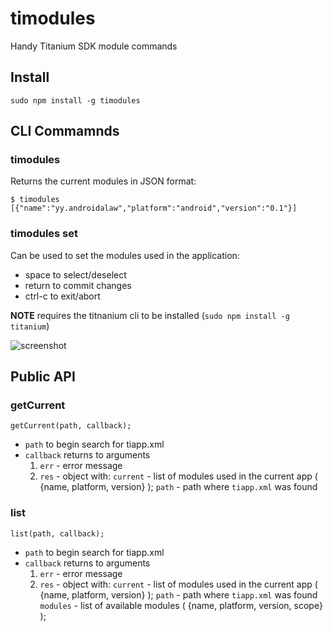 timodules
=========

Handy Titanium SDK module commands

Install
-------

```
sudo npm install -g timodules
```


CLI Commamnds
-------------

### timodules

Returns the current modules in JSON format:

```
$ timodules
[{"name":"yy.androidalaw","platform":"android","version":"0.1"}]
``` 

### timodules set

Can be used to set the modules used in the application:

 * space to select/deselect
 * return to commit changes
 * ctrl-c to exit/abort

**NOTE** requires the titnanium cli to be installed (`sudo npm install -g titanium`)

![screenshot](http://github.com/dbankier/timodules/raw/master/screenshots/list.png)


Public API
----------

### getCurrent

`getCurrent(path, callback);`

* `path` to begin search for tiapp.xml
* `callback` returns to arguments
  1. `err` - error message
  2. `res` - object with:
    `current` - list of modules used in the current app ( {name, platform, version} ); 
    `path` - path where `tiapp.xml` was found

### list

`list(path, callback);`

* `path` to begin search for tiapp.xml
* `callback` returns to arguments
  1. `err` - error message
  2. `res` - object with:
    `current` - list of modules used in the current app ( {name, platform, version} ); 
    `path` - path where `tiapp.xml` was found
    `modules` - list of available modules  ( {name, platform, version, scope} );


